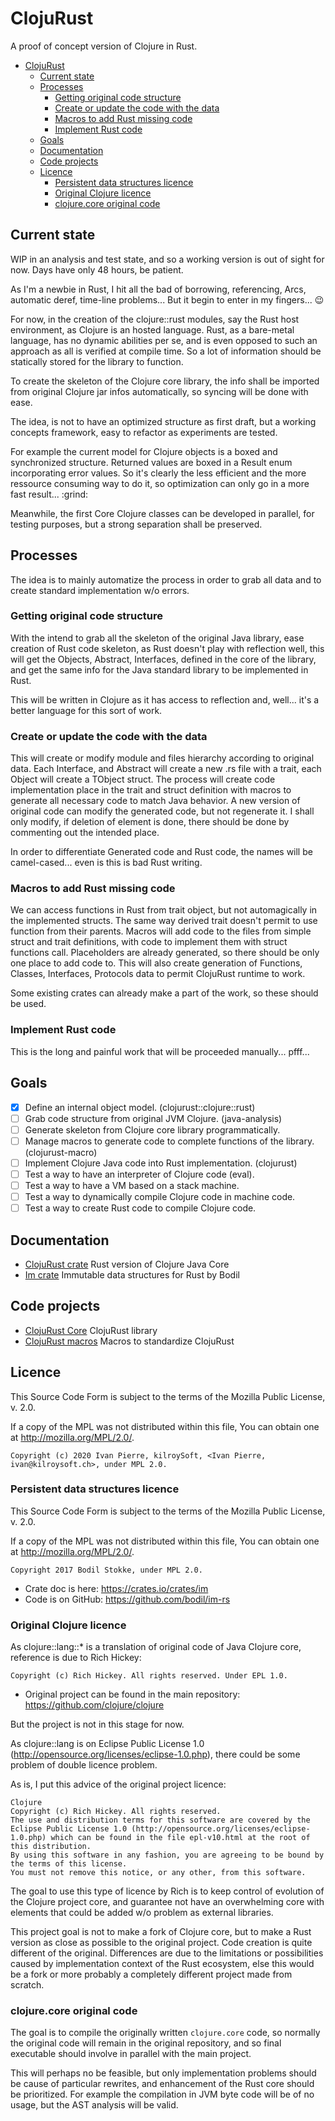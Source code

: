 # ClojuRust
A proof of concept version of Clojure in Rust.

<!-- TOC -->

- [ClojuRust](#clojurust)
    - [Current state](#current-state)
    - [Processes](#processes)
        - [Getting original code structure](#getting-original-code-structure)
        - [Create or update the code with the data](#create-or-update-the-code-with-the-data)
        - [Macros to add Rust missing code](#macros-to-add-rust-missing-code)
        - [Implement Rust code](#implement-rust-code)
    - [Goals](#goals)
    - [Documentation](#documentation)
    - [Code projects](#code-projects)
    - [Licence](#licence)
        - [Persistent data structures licence](#persistent-data-structures-licence)
        - [Original Clojure licence](#original-clojure-licence)
        - [clojure.core original code](#clojurecore-original-code)

<!-- /TOC -->

## Current state
WIP in an analysis and test state, and so a working version is out of sight for now. Days have only 48 hours, be patient.

As I'm a newbie in Rust, I hit all the bad of borrowing, referencing, Arcs, automatic deref, time-line problems... But it begin to enter in my fingers... :wink:

For now, in the creation of the clojure::rust modules, say the Rust host environment, as Clojure is an hosted language. Rust, as a bare-metal language, has no dynamic abilities per se, and is even opposed to such an approach as all is verified at compile time. So a lot of information should be statically stored for the library to function.

To create the skeleton of the Clojure core library, the info shall be imported from original Clojure jar infos automatically, so syncing will be done with ease.

The idea, is not to have an optimized structure as first draft, but a working concepts framework, easy to refactor as experiments are tested.

For example the current model for Clojure objects is a boxed and synchronized structure. Returned values are boxed in a Result enum incorporating error values. So it's clearly the less efficient and the more ressource consuming way to do it, so optimization can only go in a more fast result... :grind:

Meanwhile, the first Core Clojure classes can be developed in parallel, for testing purposes, but a strong separation shall be preserved.

## Processes
The idea is to mainly automatize the process in order to grab all data and to create standard implementation w/o errors.

### Getting original code structure
With the intend to grab all the skeleton of the original Java library, ease creation of Rust code skeleton, as Rust doesn't play with reflection well, this will get the Objects, Abstract, Interfaces, defined in the core of the library, and get the same info for the Java standard library to be implemented in Rust.

This will be written in Clojure as it has access to reflection and, well... it's a better language for this sort of work.

### Create or update the code with the data
This will create or modify module and files hierarchy according to original data. Each Interface, and Abstract will create a new .rs file with a trait, each Object will create a TObject struct. The process will create code implementation place in the trait and struct definition with macros to generate all necessary code to match Java behavior. A new version of original code can modify the generated code, but not regenerate it. I shall only modify, if deletion of element is done, there should be done by commenting out the intended place.

In order to differentiate Generated code and Rust code, the names will be camel-cased... even is this is bad Rust writing. 

### Macros to add Rust missing code
We can access functions in Rust from trait object, but not automagically in the implemented structs. The same way derived trait doesn't permit to use function from their parents. Macros will add code to the files from simple struct and trait definitions, with code to implement them with struct functions call. Placeholders are already generated, so there should be only one place to add code to. This will also create generation of Functions, Classes, Interfaces, Protocols data to permit ClojuRust runtime to work.

Some existing crates can already make a part of the work, so these should be used.

### Implement Rust code
This is the long and painful work that will be proceeded manually... pfff...

## Goals
* [X] Define an internal object model. (clojurust::clojure::rust)
* [ ] Grab code structure from original JVM Clojure. (java-analysis) 
* [ ] Generate skeleton from Clojure core library programmatically.
* [ ] Manage macros to generate code to complete functions of the library. (clojurust-macro)
* [ ] Implement Clojure Java code into Rust implementation. (clojurust)
* [ ] Test a way to have an interpreter of Clojure code (eval).
* [ ] Test a way to have a VM based on a stack machine.
* [ ] Test a way to dynamically compile Clojure code in machine code.
* [ ] Test a way to create Rust code to compile Clojure code.

## Documentation
* [ClojuRust crate](https://clojurust.github.io/clojurust.doc/clojurust/) Rust version of Clojure Java Core
* [Im crate](https://clojurust.github.io/clojurust.doc/im/) Immutable data structures for Rust by Bodil

## Code projects
* [ClojuRust Core](https://github.com/clojurust/clojurust) ClojuRust library
* [ClojuRust macros](https://github.com/clojurust/clojurust-macros) Macros to standardize ClojuRust


## Licence
This Source Code Form is subject to the terms of the Mozilla Public License, v. 2.0. 

If a copy of the MPL was not distributed within this file, You can obtain one at http://mozilla.org/MPL/2.0/.

    Copyright (c) 2020 Ivan Pierre, kilroySoft, <Ivan Pierre, ivan@kilroysoft.ch>, under MPL 2.0.

### Persistent data structures licence
This Source Code Form is subject to the terms of the Mozilla Public License, v. 2.0. 

If a copy of the MPL was not distributed within this file, You can obtain one at http://mozilla.org/MPL/2.0/.

    Copyright 2017 Bodil Stokke, under MPL 2.0.

* Crate doc is here: https://crates.io/crates/im
* Code is on GitHub: https://github.com/bodil/im-rs

### Original Clojure licence
As clojure::lang::* is a translation of original code of Java Clojure core, reference is due to Rich Hickey:

    Copyright (c) Rich Hickey. All rights reserved. Under EPL 1.0.

* Original project can be found in the main repository: https://github.com/clojure/clojure

But the project is not in this stage for now.

As clojure::lang is on Eclipse Public License 1.0 (http://opensource.org/licenses/eclipse-1.0.php), there could be some problem of double licence problem.

As is, I put this advice of the original project licence:

    Clojure
    Copyright (c) Rich Hickey. All rights reserved.
    The use and distribution terms for this software are covered by the Eclipse Public License 1.0 (http://opensource.org/licenses/eclipse-1.0.php) which can be found in the file epl-v10.html at the root of this distribution.
    By using this software in any fashion, you are agreeing to be bound by the terms of this license.
    You must not remove this notice, or any other, from this software.

The goal to use this type of licence by Rich is to keep control of evolution of the Clojure project core, and guarantee not have an overwhelming core with elements that could be added w/o problem as external libraries.

This project goal is not to make a fork of Clojure core, but to make a Rust version as close as possible to the original project. Code creation is quite different of the original. Differences are due to the limitations or possibilities caused by implementation context of the Rust ecosystem, else this would be a fork or more probably a completely different project made from scratch.

### clojure.core original code
The goal is to compile the originally written `clojure.core` code, so normally the original code will remain in the original repository, and so final executable should involve in parallel with the main project.

This will perhaps no be feasible, but only implementation problems should be cause of particular rewrites, and enhancement of the Rust core should be prioritized. For example the compilation in JVM byte code will be of no usage, but the AST analysis will be valid.

